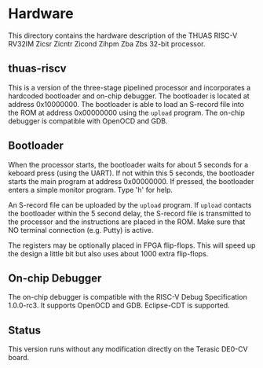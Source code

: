# Hardware

This directory contains the hardware description of the
THUAS RISC-V RV32IM Zicsr Zicntr Zicond Zihpm Zba Zbs
32-bit processor.


## thuas-riscv

This is a version of the three-stage pipelined processor
and incorporates a hardcoded bootloader and on-chip debugger.
The bootloader is located at address 0x10000000. The bootloader
is able to load an S-record file into the ROM at address
0x00000000 using the `upload` program. The on-chip debugger
is compatible with OpenOCD and GDB.

## Bootloader

When the processor starts, the bootloader waits for about
5 seconds for a keboard press (using the UART). If not
within this 5 seconds, the bootloader starts the main
program at address 0x00000000. If pressed, the bootloader
enters a simple monitor program. Type 'h' for help.

An S-record file can be uploaded by the `upload` program.
If `upload` contacts the bootloader within the 5 second
delay, the S-record file is transmitted to the processor
and the instructions are placed in the ROM. Make
sure that NO terminal connection (e.g. Putty) is active.

The registers may be optionally placed in FPGA flip-flops.
This will speed up the design a little bit but also uses
about 1000 extra flip-flops.

## On-chip Debugger
The on-chip debugger is compatible with the RISC-V Debug
Specification 1.0.0-rc3. It supports OpenOCD and GDB.
Eclipse-CDT is supported.


## Status
This version runs without any modification directly on
the Terasic DE0-CV board.
